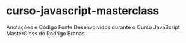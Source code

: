 # curso-javascript-masterclass
Anotações e Código Fonte Desenvolvidos durante o Curso JavaScript MasterClass do Rodrigo Branas

